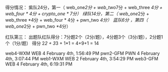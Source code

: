 得分情况：
紫队24分，第一（ web_one*2分 + web_two*7分 + web_three *4分 + web_four * 4分 + crypto_one * 7分）
绿队14分，第二（ web_one*2分 + web_three *4分 + web_four * 4分 + pwn_two *4分）
蓝队6分  ，第四（ web_one*2分 + pwn_two *4分）

红队第三：
出题队红队得分：7分题2个（2分/题），4分题3个（3分/题），2分题1个（1分/题）
得分 2*2 + 3*3 + 1*1 = 4+9+1 = 14



web4-WXM
WEB
4	February 4th, 1:56:49 PM
pwn2-GFM
PWN
4	February 4th, 3:07:44 PM
web1-WXM
WEB
2	February 4th, 3:54:29 PM
web3-GFM
WEB
4	February 4th, 6:19:31 PM
